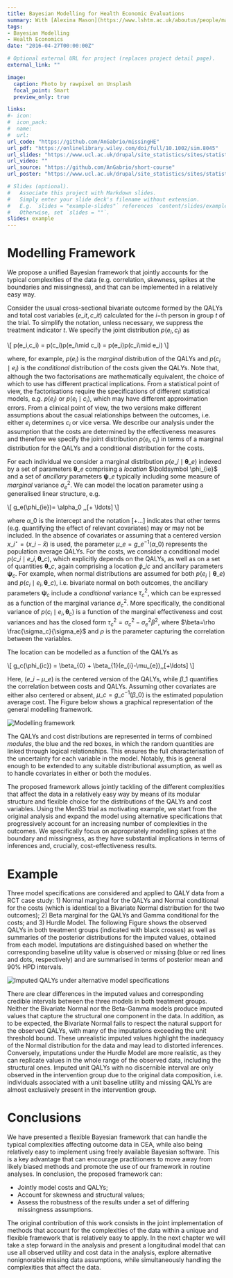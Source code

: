 ```yaml
---
title: Bayesian Modelling for Health Economic Evaluations
summary: With [Alexina Mason](https://www.lshtm.ac.uk/aboutus/people/mason.alexina) and [Gianluca Baio](https://www.ucl.ac.uk/statistics/people/gianlucabaio)
tags:
- Bayesian Modelling
- Health Economics
date: "2016-04-27T00:00:00Z"

# Optional external URL for project (replaces project detail page).
external_link: ""

image:
  caption: Photo by rawpixel on Unsplash
  focal_point: Smart
  preview_only: true

links:
#- icon: 
#  icon_pack: 
#  name: 
#  url: 
url_code: "https://github.com/AnGabrio/missingHE"
url_pdf: "https://onlinelibrary.wiley.com/doi/full/10.1002/sim.8045"
url_slides: "https://www.ucl.ac.uk/drupal/site_statistics/sites/statistics/files/baio_ucl_5feb.pdf"
url_video: ""
url_source: "https://github.com/AnGabrio/short-course"
url_poster: "https://www.ucl.ac.uk/drupal/site_statistics/sites/statistics/files/poster_ag_hurdle.pdf"

# Slides (optional).
#   Associate this project with Markdown slides.
#   Simply enter your slide deck's filename without extension.
#   E.g. `slides = "example-slides"` references `content/slides/example-slides.md`.
#   Otherwise, set `slides = ""`.
slides: example
---
```


# Modelling Framework

We propose a unified Bayesian framework that jointly accounts for the typical complexities of the data (e.g. correlation, skewness, spikes at the boundaries  and missingness), and that can be implemented in a relatively easy way.

Consider the usual cross-sectional bivariate outcome formed by the QALYs and total cost variables $(e\_{it}, c\_{it})$ calculated for the $i-$th person in group $t$ of the trial. To simplify the notation, unless necessary, we suppress the treatment indicator $t$. 
We specify the joint distribution $p(e_i,c_i)$ as

\\[
p(e_i,c_i) = p(c_i)p(e_i\mid c_i) = p(e_i)p(c_i\mid e_i) 
\\]

where, for example, $p(e_i)$ is the *marginal* distribution of the QALYs and $p(c_i\mid e_i)$ is the *conditional* distribution of the costs given the QALYs. Note that, although the two factorisations are mathematically equivalent, the choice of which to use has different practical implications. From a statistical point of view, the factorisations require the specifications of different statistical models, e.g. $p(e_i)$ or $p(e_i\mid c_i)$, which may have different approximation errors. From a clinical point of view, the two versions make different assumptions about the casual relationships between the outcomes, i.e. either $e_i$ determines $c_i$ or vice versa. We describe our analysis under the assumption that the costs are determined by the effectiveness measures and therefore we specify the joint distribution $p(e_i,c_i)$ in terms of a marginal distribution for the QALYs and a conditional distribution for the costs. 

For each individual we consider a marginal distribution $p(e\_i \mid \boldsymbol \theta\_e)$ indexed by a set of parameters $\boldsymbol \theta\_e$ comprising a *location* $\boldsymbol \phi_\{ie}$ and a set of *ancillary* parameters $\boldsymbol\psi\_e$ typically including some measure of *marginal* variance $\sigma^2_e$. We can model the location parameter using a generalised linear structure, e.g.

\\[ 
g_e(\phi\_{ie})= \alpha\_0 \,\,[+ \ldots] 
\\]

where $\alpha\_0$ is the intercept and the notation $[+\ldots]$ indicates that other terms (e.g. quantifying the effect of relevant covariates) may or may not be included. In the absence of covariates or assuming that a centered version $x\_i^{\star} = (x\_i - \bar{x})$ is used, the parameter $\mu\_e = g\_e^{-1}(\alpha\_0)$ represents the population average QALYs. For the costs, we consider a conditional model $p(c\_i\mid e\_i,\boldsymbol\theta\_c)$, which explicitly depends on the QALYs, as well as on a set of quantities $\boldsymbol\theta\_c$, again comprising a location $\phi\_{ic}$ and ancillary parameters $\boldsymbol \psi_{c}$. For example, when normal distributions are assumed for both $p(e_i \mid \boldsymbol \theta\_e)$ and $p(c_i \mid e_i, \boldsymbol \theta\_c)$, i.e. bivariate normal on both outcomes, the ancillary parameters $\boldsymbol\psi_c$ include a *conditional* variance $\tau^2_c$, which can be expressed as a function of the marginal variance $\sigma^2_c$. More specifically, the conditional variance of $p(c_i \mid e_i, \boldsymbol \theta_c)$ is a function of the marginal effectiveness and cost variances and has the closed form $\tau^2_c=\sigma^2_c - \sigma^2_e \beta^2$, where $\beta=\rho \frac{\sigma_c}{\sigma_e}$ and $\rho$ is the parameter capturing the correlation between the variables.

The location can be modelled as a function of the QALYs as

\\[ 
g\_c(\phi\_{ic}) = \beta\_{0} + \beta\_{1}(e\_{i}-\mu\_{e})\,\,[+\ldots] 
\\]

Here, $(e\_i-\mu\_e)$ is the centered version of the QALYs, while $\beta\_{1}$ quantifies the correlation between costs and QALYs. Assuming other covariates are either also centered or absent, $\mu\_c = g\_c^{-1}(\beta\_{0})$ is the estimated population average cost. The Figure below shows a graphical representation of the general modelling framework. 

![Modelling framework](/media/framework.jpg)

The QALYs and cost distributions are represented in terms of combined *modules*, the blue and the red boxes, in which the random quantities are linked through logical relationships. This ensures the full characterisation of the uncertainty for each variable in the model. Notably, this is general enough to be extended to any suitable distributional assumption, as well as to handle covariates in either or both the modules.

The proposed framework allows jointly tackling of the different complexities that affect the data in a relatively easy way by means of its modular structure and flexible choice for the distributions of the QALYs and cost variables. Using the MenSS trial as motivating example, we start from the original analysis and expand the model using alternative specifications that progressively account for an increasing number of complexities in the outcomes. We specifically focus on appropriately modelling spikes at the boundary and missingness, as they have substantial implications in terms of inferences and, crucially, cost-effectiveness results.

# Example

Three model specifications are considered and applied to QALY data from a RCT case study: 1) Normal marginal for the QALYs and Normal conditional for the costs (which is identical to a Bivariate Normal distribution for the two outcomes); 2) Beta marginal for the QALYs and Gamma conditional for the costs; and 3) Hurdle Model. The following Figure shows the observed QALYs in both treatment groups (indicated with black crosses) as well as summaries of the posterior distributions for the imputed values, obtained from each model. Imputations are distinguished based on whether the corresponding baseline utility value is observed or missing (blue or red lines and dots, respectively) and are summarised in terms of posterior mean and $90\%$ HPD intervals.

![Imputed QALYs under alternative model specifications](/media/imputations.jpg)

There are clear differences in the imputed values and corresponding credible intervals between the three models in both treatment groups. Neither the Bivariate Normal nor the Beta-Gamma models  produce imputed values that capture the structural one component in the data. In addition, as to be expected, the Bivariate Normal fails to respect the natural support for the observed QALYs, with many of the imputations exceeding the unit threshold bound. These unrealistic imputed values highlight the inadequacy of the Normal distribution for the data and may lead to distorted inferences. Conversely, imputations under the Hurdle Model are more realistic, as they can replicate values in the whole range of the observed data, including the structural ones. Imputed unit QALYs with no discernible interval are only observed in the intervention group due to the original data composition, i.e. individuals associated with a unit baseline utility and missing QALYs are almost exclusively present in the intervention group. 

# Conclusions

We have presented a flexible Bayesian framework that can handle the typical complexities affecting outcome data in CEA, while also being relatively easy to implement using freely available Bayesian software.  This is a key advantage that can encourage practitioners to move away from likely biased methods and promote the use of our framework in routine analyses. In conclusion, the proposed framework can: 

* Jointly model costs and QALYs; 
* Account for skewness and structural values;
* Assess the robustness of the results under a set of differing missingness assumptions. 

The original contribution of this work consists in the joint implementation of methods that account for the complexities of the data within a unique and flexible framework that is relatively easy to apply. In the next chapter we will take a step forward in the analysis and present a longitudinal model that can use all observed utility and cost data in the analysis, explore alternative nonignorable missing data assumptions, while simultaneously handling the complexities that affect the data.
















